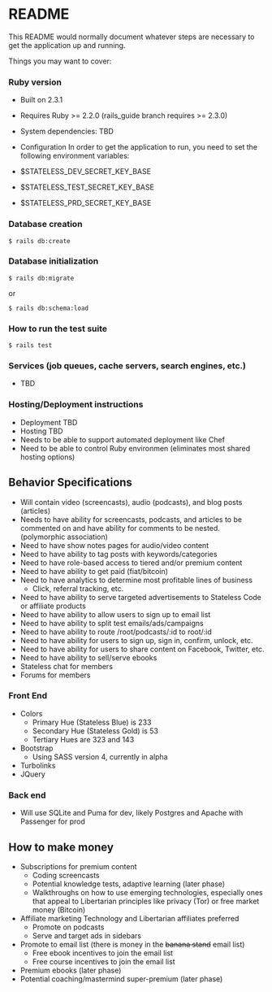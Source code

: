 # README

This README would normally document whatever steps are necessary to get the
application up and running.

Things you may want to cover:

### Ruby version 
  * Built on 2.3.1 
  * Requires Ruby >= 2.2.0 (rails\_guide branch requires >= 2.3.0)

* System dependencies: TBD

* Configuration
  In order to get the application to run, you need to set the following environment variables:
* $STATELESS\_DEV\_SECRET\_KEY\_BASE
* $STATELESS\_TEST\_SECRET\_KEY\_BASE
* $STATELESS\_PRD\_SECRET\_KEY\_BASE

### Database creation
```
$ rails db:create
```

### Database initialization
```
$ rails db:migrate
```
 
or

```
$ rails db:schema:load
```


### How to run the test suite

```
$ rails test
```

### Services (job queues, cache servers, search engines, etc.)

* TBD

### Hosting/Deployment instructions

* Deployment TBD
* Hosting TBD
* Needs to be able to support automated deployment like Chef
* Need to be able to control Ruby environmen (eliminates most shared hosting options)

## Behavior Specifications
  * Will contain video (screencasts), audio (podcasts), and blog posts (articles)
  * Needs to have ability for screencasts, podcasts, and articles to be commented on and have ability for comments to be nested. (polymorphic association)
  * Need to have show notes pages for audio/video content
  * Need to have ability to tag posts with keywords/categories
  * Need to have role-based access to tiered and/or premium content
  * Need to have ability to get paid (fiat/bitcoin)  
  * Need to have analytics to determine most profitable lines of business
    * Click, referral tracking, etc.
  * Need to have ability to serve targeted advertisements to Stateless Code or affiliate products
  * Need to have ability to allow users to sign up to email list
  * Need to have ability to split test emails/ads/campaigns
  * Need to have ability to route /root/podcasts/:id to root/:id
  * Need to have ability for users to sign up, sign in, confirm, unlock, etc.
  * Need to have ability for users to share content on Facebook, Twitter, etc.
  * Need to have ability to sell/serve ebooks
  * Stateless chat for members
  * Forums for members


### Front End
  * Colors
    * Primary Hue (Stateless Blue) is 233
    * Secondary Hue (Stateless Gold) is 53
    * Tertiary Hues are 323 and 143
  * Bootstrap
    * Using SASS version 4, currently in alpha
  * Turbolinks
  * JQuery

### Back end
  * Will use SQLite and Puma for dev, likely Postgres and Apache with Passenger for prod

## How to make money
* Subscriptions for premium content
  * Coding screencasts
  * Potential knowledge tests, adaptive learning (later phase)
  * Walkthroughs on how to use emerging technologies, especially ones that appeal to Libertarian principles like privacy (Tor) or free market money (Bitcoin)
* Affiliate marketing Technology and Libertarian affiliates preferred
  * Promote on podcasts
  * Serve and target ads in sidebars
* Promote to email list (there is money in the ~~banana stand~~ email list)
  * Free ebook incentives to join the email list
  * Free course incentives to join the email list
* Premium ebooks (later phase)
* Potential coaching/mastermind super-premium (later phase)
